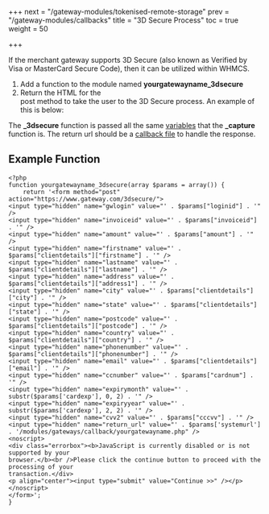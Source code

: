 +++
next = "/gateway-modules/tokenised-remote-storage"
prev = "/gateway-modules/callbacks"
title = "3D Secure Process"
toc = true
weight = 50

+++

If the merchant gateway supports 3D Secure (also known as Verified by Visa or MasterCard Secure Code), then it can be utilized within WHMCS.

1. Add a function to the module named **yourgatewayname_3dsecure**
2. Return the HTML for the **<form>** post method to take the user to the 3D Secure process.
An example of this is below:

The **_3dsecure** function is passed all the same [variables][variables] that the **_capture** function is.
The return url should be a [callback file][callbacks] to handle the response.

## Example Function <a id="example-function"></a>

```
<?php
function yourgatewayname_3dsecure(array $params = array()) {
    return '<form method="post" action="https://www.gateway.com/3dsecure/">
<input type="hidden" name="gwlogin" value="' . $params["loginid"] . '" />
<input type="hidden" name="invoiceid" value="' . $params["invoiceid"] . '" />
<input type="hidden" name="amount" value="' . $params["amount"] . '" />
<input type="hidden" name="firstname" value="' . $params["clientdetails"]["firstname"] . '" />
<input type="hidden" name="lastname" value="' . $params["clientdetails"]["lastname"] . '" />
<input type="hidden" name="address" value="' . $params["clientdetails"]["address1"] . '" />
<input type="hidden" name="city" value="' . $params["clientdetails"]["city"] . '" />
<input type="hidden" name="state" value="' . $params["clientdetails"]["state"] . '" />
<input type="hidden" name="postcode" value="' . $params["clientdetails"]["postcode"] . '" />
<input type="hidden" name="country" value="' . $params["clientdetails"]["country"] . '" />
<input type="hidden" name="phonenumber" value="' . $params["clientdetails"]["phonenumber"] . '" />
<input type="hidden" name="email" value="' . $params["clientdetails"]["email"] . '" />
<input type="hidden" name="ccnumber" value="' . $params["cardnum"] . '" />
<input type="hidden" name="expirymonth" value="' . substr($params['cardexp'], 0, 2) . '" />
<input type="hidden" name="expiryyear" value="' . substr($params['cardexp'], 2, 2) . '" />
<input type="hidden" name="cvv2" value="' . $params["cccvv"] . '" />
<input type="hidden" name="return_url" value="' . $params['systemurl'] . '/modules/gateways/callback/yourgatewayname.php" />
<noscript>
<div class="errorbox"><b>JavaScript is currently disabled or is not supported by your
browser.</b><br />Please click the continue button to proceed with the processing of your
transaction.</div>
<p align="center"><input type="submit" value="Continue >>" /></p>
</noscript>
</form>';
}
```









[callbacks]: /payment-gateways/callbacks "Callback Files"
[variables]: /gateway-modules/merchant-gateways#variables "Merchant Gateway Variables"
